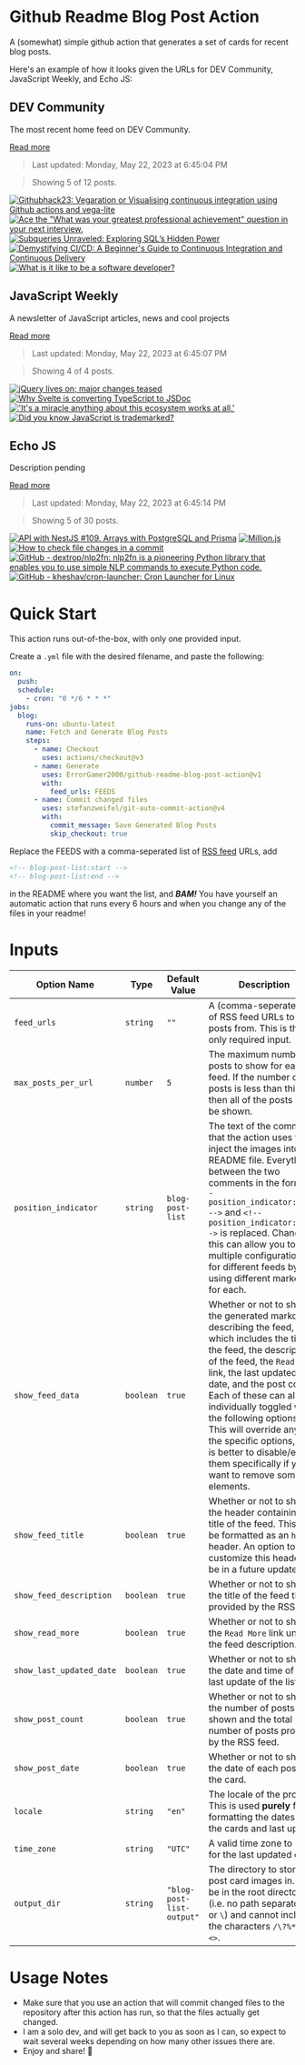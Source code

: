 # Github Readme Blog Post Action

A (somewhat) simple github action that generates a set of cards for recent blog posts.

Here's an example of how it looks given the URLs for DEV Community, JavaScript Weekly, and Echo JS:

<!-- post-list:start -->
## DEV Community

The most recent home feed on DEV Community.

[Read more](https://dev.to)
> Last updated: Monday, May 22, 2023 at 6:45:04 PM

> Showing 5 of 12 posts.

[![Githubhack23: Vegaration or Visualising continuous integration using Github actions and vega-lite](https://raw.githubusercontent.com/ErrorGamer2000/github-readme-blog-post-action/main/generated_files/DEV_Community/Githubhack23__Vegaration_or_Visualising_continuous_integration_using_Github_actions_and_vega-lite.svg)](https://dev.to/preciouschicken/githubhack23-vegaration-or-visualising-continuous-integration-using-github-actions-and-vega-lite-48c9)
[![Ace the "What was your greatest professional achievement" question in your next interview.](https://raw.githubusercontent.com/ErrorGamer2000/github-readme-blog-post-action/main/generated_files/DEV_Community/Ace_the__What_was_your_greatest_professional_achievement__question_in_your_next_interview..svg)](https://dev.to/martinkr/ace-the-what-was-your-greatest-professional-achievement-question-in-your-next-interview-igp)
[![Subqueries Unraveled: Exploring SQL’s Hidden Power](https://raw.githubusercontent.com/ErrorGamer2000/github-readme-blog-post-action/main/generated_files/DEV_Community/Subqueries_Unraveled__Exploring_SQL’s_Hidden_Power.svg)](https://dev.to/john-maina/subqueries-unraveled-exploring-sqls-hidden-power-cbn)
[![Demystifying CI/CD: A Beginner's Guide to Continuous Integration and Continuous Delivery](https://raw.githubusercontent.com/ErrorGamer2000/github-readme-blog-post-action/main/generated_files/DEV_Community/Demystifying_CI_CD__A_Beginner's_Guide_to_Continuous_Integration_and_Continuous_Delivery.svg)](https://dev.to/bellasouzas/demystifying-cicd-a-beginners-guide-to-continuous-integration-and-continuous-delivery-1h5o)
[![What is it like to be a software developer?](https://raw.githubusercontent.com/ErrorGamer2000/github-readme-blog-post-action/main/generated_files/DEV_Community/What_is_it_like_to_be_a_software_developer_.svg)](https://dev.to/maurerkrisztian/what-is-it-like-to-be-a-software-developer-2ihg)


## JavaScript Weekly

A newsletter of JavaScript articles, news and cool projects

[Read more](https://javascriptweekly.com/)
> Last updated: Monday, May 22, 2023 at 6:45:07 PM

> Showing 4 of 4 posts.

[![jQuery lives on; major changes teased](https://raw.githubusercontent.com/ErrorGamer2000/github-readme-blog-post-action/main/generated_files/JavaScript_Weekly/jQuery_lives_on;_major_changes_teased.svg)](https://javascriptweekly.com/issues/639)
[![Why Svelte is converting TypeScript to JSDoc](https://raw.githubusercontent.com/ErrorGamer2000/github-readme-blog-post-action/main/generated_files/JavaScript_Weekly/Why_Svelte_is_converting_TypeScript_to_JSDoc.svg)](https://javascriptweekly.com/issues/638)
[!['It's a miracle anything about this ecosystem works at all.'](https://raw.githubusercontent.com/ErrorGamer2000/github-readme-blog-post-action/main/generated_files/JavaScript_Weekly/'It's_a_miracle_anything_about_this_ecosystem_works_at_all.'.svg)](https://javascriptweekly.com/issues/637)
[![Did you know JavaScript is trademarked?](https://raw.githubusercontent.com/ErrorGamer2000/github-readme-blog-post-action/main/generated_files/JavaScript_Weekly/Did_you_know_JavaScript_is_trademarked_.svg)](https://javascriptweekly.com/issues/636)


## Echo JS

Description pending

[Read more](
http://www.echojs.com
)
> Last updated: Monday, May 22, 2023 at 6:45:14 PM

> Showing 5 of 30 posts.

[![API with NestJS #109. Arrays with PostgreSQL and Prisma](https://raw.githubusercontent.com/ErrorGamer2000/github-readme-blog-post-action/main/generated_files/_Echo_JS_/API_with_NestJS__109._Arrays_with_PostgreSQL_and_Prisma.svg)](https://wanago.io/2023/05/22/api-nestjs-prisma-arrays/)
[![Million.js](https://raw.githubusercontent.com/ErrorGamer2000/github-readme-blog-post-action/main/generated_files/_Echo_JS_/Million.js.svg)](https://million.dev/)
[![How to check file changes in a commit](https://raw.githubusercontent.com/ErrorGamer2000/github-readme-blog-post-action/main/generated_files/_Echo_JS_/How_to_check_file_changes_in_a_commit.svg)](https://frontendroom.com/check-file-changes-in-a-commit/)
[![GitHub - dextrop/nlp2fn: nlp2fn is a pioneering Python library that enables you to use simple NLP commands to execute Python code.](https://raw.githubusercontent.com/ErrorGamer2000/github-readme-blog-post-action/main/generated_files/_Echo_JS_/GitHub_-_dextrop_nlp2fn__nlp2fn_is_a_pioneering_Python_library_that_enables_you_to_use_simple_NLP_commands_to_execute_Python_code..svg)](https://github.com/dextrop/nlp2fn)
[![GitHub - kheshav/cron-launcher: Cron Launcher for Linux](https://raw.githubusercontent.com/ErrorGamer2000/github-readme-blog-post-action/main/generated_files/_Echo_JS_/GitHub_-_kheshav_cron-launcher__Cron_Launcher_for_Linux.svg)](https://github.com/kheshav/cron-launcher)


<!-- post-list:end -->

# Quick Start

This action runs out-of-the-box, with only one provided input.

Create a `.yml` file with the desired filename, and paste the following:

```yml
on:
  push:
  schedule:
    - cron: "0 */6 * * *"
jobs:
  blog:
    runs-on: ubuntu-latest
    name: Fetch and Generate Blog Posts
    steps:
      - name: Checkout
        uses: actions/checkout@v3
      - name: Generate
        uses: ErrorGamer2000/github-readme-blog-post-action@v1
        with:
          feed_urls: FEEDS
      - name: Commit changed files
        uses: stefanzweifel/git-auto-commit-action@v4
        with:
          commit_message: Save Generated Blog Posts
          skip_checkout: true
```

Replace the FEEDS with a comma-seperated list of [RSS feed](https://rss.com/blog/how-do-rss-feeds-work/) URLs, add

```md
<!-- blog-post-list:start -->
<!-- blog-post-list:end -->
```

in the README where you want the list, and **_BAM!_** You have yourself an automatic action that runs every 6 hours and when you change any of the files in your readme!

# Inputs

<table>
  <thead>
    <tr>
      <th>Option Name</th>
      <th>Type</th>
      <th>Default Value</th>
      <th>Description</th>
    </tr>
  </thead>
  <tbody>
    <tr>
      <td><code>feed_urls</code></td>
      <td><code>string</code></td>
      <td><code>""</code></td>
      <td>A (comma-seperated) list of RSS feed URLs to load posts from. This is the only required input.</td>
    </tr>
    <tr>
      <td><code>max_posts_per_url</code></td>
      <td><code>number</code></td>
      <td><code>5</code></td>
      <td>The maximum number of posts to show for each feed. If the number of posts is less than this, then all of the posts will be shown.</td>
    </tr>
    <tr>
      <td><code>position_indicator</code></td>
      <td><code>string</code></td>
      <td><code>blog-post-list</code></td>
      <td>The text of the comments that the action uses to inject the images into the README file. Everything between the two comments in the form <code>&lt;!-- position_indicator:start --&gt;</code> and <code>&lt;!-- position_indicator:end --&gt;</code> is replaced. Changing this can allow you to use multiple configurations for different feeds by using different markers for each.</td>
    </tr>
    <tr>
      <td><code>show_feed_data</code></td>
      <td><code>boolean</code></td>
      <td><code>true</code></td>
      <td>Whether or not to show the generated markdown describing the feed, which includes the title of the feed, the description of the feed, the <code>Read More</code> link, the last updated date, and the post count. Each of these can also be individually toggled with the following options. This will override any of the specific options, so it is better to disable/enable them specifically if you want to remove some elements.</td>
    </tr>
    <tr>
      <td><code>show_feed_title</code></td>
      <td><code>boolean</code></td>
      <td><code>true</code></td>
      <td>Whether or not to show the header containing the title of the feed. This will be formatted as an <code>h2</code> header. An option to customize this header will be in a future update.</td>
    </tr>
    <tr>
      <td><code>show_feed_description</code></td>
      <td><code>boolean</code></td>
      <td><code>true</code></td>
      <td>Whether or not to show the title of the feed that is provided by the RSS feed.</td>
    </tr>
    <tr>
      <td><code>show_read_more</code></td>
      <td><code>boolean</code></td>
      <td><code>true</code></td>
      <td>Whether or not to show the <code>Read More</code> link under the feed description.</td>
    </tr>
    <tr>
      <td><code>show_last_updated_date</code></td>
      <td><code>boolean</code></td>
      <td><code>true</code></td>
      <td>Whether or not to show the date and time of the last update of the list.</td>
    </tr>
    <tr>
      <td><code>show_post_count</code></td>
      <td><code>boolean</code></td>
      <td><code>true</code></td>
      <td>Whether or not to show the number of posts shown and the total number of posts provided by the RSS feed.</td>
    </tr>
    <tr>
      <td><code>show_post_date</code></td>
      <td><code>boolean</code></td>
      <td><code>true</code></td>
      <td>Whether or not to show the date of each post on the card.</td>
    </tr>
    <tr>
      <td><code>locale</code></td>
      <td><code>string</code></td>
      <td><code>"en"</code></td>
      <td>The locale of the project. This is used <strong>purely</strong> for formatting the dates of the cards and last update.</td>
    </tr>
    <tr>
      <td><code>time_zone</code></td>
      <td><code>string</code></td>
      <td><code>"UTC"</code></td>
      <td>A valid time zone to use for the last updated date.</td>
    </tr>
    <tr>
      <td><code>output_dir</code></td>
      <td><code>string</code></td>
      <td><code>"blog-post-list-output"</code></td>
      <td>The directory to store the post card images in. Must be in the root directory (i.e. no path separators <code>/</code> or <code>\</code>) and cannot include the characters <code>/\?%*:|"&lt;&gt;</code>.</td>
    </tr>
<!--
    <tr>
      <td><code></code></td>
      <td><cde></cde></td>
      <td><code></code></td>
      <td></td>
    </tr>
-->
  </tbody>
</table>

# Usage Notes

- Make sure that you use an action that will commit changed files to the repository after this action has run, so that the files actually get changed.
- I am a solo dev, and will get back to you as soon as I can, so expect to wait several weeks depending on how many other issues there are.
- Enjoy and share! 🤗
